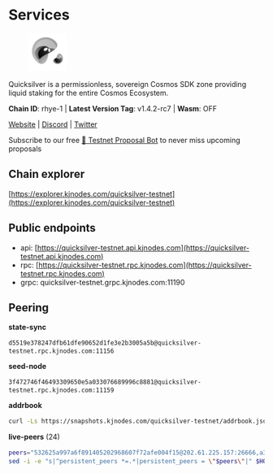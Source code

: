 # Services

<figure><img src="https://raw.githubusercontent.com/kj89/cosmos-images/main/logos/quicksilver.png" alt=""><figcaption></figcaption></figure>

Quicksilver is a permissionless, sovereign Cosmos SDK zone providing liquid staking for the entire Cosmos Ecosystem.

**Chain ID**: rhye-1 | **Latest Version Tag**: v1.4.2-rc7 | **Wasm**: OFF

[Website](https://quicksilver.zone) | [Discord](https://discord.gg/quicksilverprotocol) | [Twitter](https://twitter.com/quicksilverzone)



Subscribe to our free [🤖 Testnet Proposal Bot](https://t.me/kjnodes_testnet_proposal_bot) to never miss upcoming proposals


## Chain explorer
[https://explorer.kjnodes.com/quicksilver-testnet](https://explorer.kjnodes.com/quicksilver-testnet)

## Public endpoints

* api: [https://quicksilver-testnet.api.kjnodes.com](https://quicksilver-testnet.api.kjnodes.com)
* rpc: [https://quicksilver-testnet.rpc.kjnodes.com](https://quicksilver-testnet.rpc.kjnodes.com)
* grpc: quicksilver-testnet.grpc.kjnodes.com:11190

## Peering

**state-sync**

```text
d5519e378247dfb61dfe90652d1fe3e2b3005a5b@quicksilver-testnet.rpc.kjnodes.com:11156
```

**seed-node**

```text
3f472746f46493309650e5a033076689996c8881@quicksilver-testnet.rpc.kjnodes.com:11159
```

**addrbook**
```bash
curl -Ls https://snapshots.kjnodes.com/quicksilver-testnet/addrbook.json > $HOME/.quicksilverd/config/addrbook.json
```

**live-peers** (24)
```bash
peers="532625a997a6f891405202968607f72afe004f15@202.61.225.157:26666,a37474c1f254cd4b16d924327a755c914e8e7d86@65.109.30.53:26656,ba65c74ac5f3c56b450348dea59b4d815220aeca@142.132.151.99:15651,5c2a752c9b1952dbed075c56c600c3a79b58c395@95.214.55.232:27026,ee6bae1a6d4a1e07f1e4bc7963cabedc6b73426e@94.130.137.119:26656,ac6068dc650358a0c8f7b774630367ba2c70fa1f@93.190.141.68:21026,e6bf55bc9f08958b7518bea455423375db78d1ef@65.108.13.176:26656,5a3c424c19d9ab694190a7805a2b1a146460d752@65.108.2.27:26656,2a577a2f1a3c9e6fdcf19659af4ecc48f4525274@135.181.215.115:26776,4abe3e468eeb3a957d34efec57b01a4add92904e@185.16.39.51:26656,3519e61e653db97f5d1c7f1bec9b0072bca4d5fe@144.76.45.59:16656,fcf5eb2872fdde3ce23a1bf23708434025851411@47.147.226.228:55656,7142a4a19a87408ea6bcaf8bc2fd0265a5ccc7ad@162.55.245.219:11156,2aed12a25bfa92e40ccb95c88692735a9488a17e@65.109.92.79:37656,676272662f2bba070a820aacc7ab7cec446526be@65.109.80.176:20656,8e14e58b054248a04be96e4a40d6359e93b636ac@65.108.65.94:26656,7fe3007cba4de49584cbdad9489ffecfc9651c57@65.108.79.246:26673,8e12ec6575dcaf4734a0bb2903e3cbb6924a9902@161.97.79.100:57656,c02431ff1a4fe66dca2d3c8ccbbd51b9977d8c54@88.208.57.200:11156,3e484a1e5b0e019f1c227fb1481016161825c395@213.239.215.165:11156,c152888de058c1ca92e43913b502b137b8c17c26@195.201.243.40:26636,cd85e8a5ad374c3ee339d6f201a065ae9e911eb4@65.108.226.183:11156,d5519e378247dfb61dfe90652d1fe3e2b3005a5b@65.109.68.190:11156,b2daeea17e173128d92faa96d3f52266b002be58@167.235.245.191:26656"
sed -i -e "s|^persistent_peers *=.*|persistent_peers = \"$peers\"|" $HOME/.quicksilverd/config/config.toml
```
